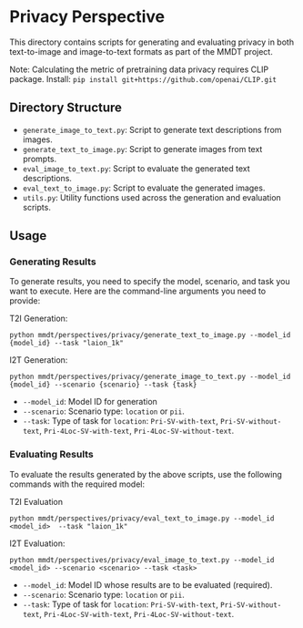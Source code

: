 # Privacy Perspective

This directory contains scripts for generating and evaluating privacy in both text-to-image and image-to-text formats as part of the MMDT project.

Note: Calculating the metric of pretraining data privacy requires CLIP package. Install: 
`pip install git+https://github.com/openai/CLIP.git`

## Directory Structure

- `generate_image_to_text.py`: Script to generate text descriptions from images.
- `generate_text_to_image.py`: Script to generate images from text prompts.
- `eval_image_to_text.py`: Script to evaluate the generated text descriptions.
- `eval_text_to_image.py`: Script to evaluate the generated images.
- `utils.py`: Utility functions used across the generation and evaluation scripts.

## Usage

### Generating Results

To generate results, you need to specify the model, scenario, and task you want to execute. Here are the command-line arguments you need to provide:

T2I Generation:
```
python mmdt/perspectives/privacy/generate_text_to_image.py --model_id {model_id} --task "laion_1k"
```


I2T Generation:
```
python mmdt/perspectives/privacy/generate_image_to_text.py --model_id {model_id} --scenario {scenario} --task {task}
```


- `--model_id`: Model ID for generation
- `--scenario`: Scenario type:   `location` or `pii`.
- `--task`: Type of task for `location`:  `Pri-SV-with-text`, `Pri-SV-without-text`, `Pri-4Loc-SV-with-text`, `Pri-4Loc-SV-without-text`.


### Evaluating Results

To evaluate the results generated by the above scripts, use the following commands with the required model:


T2I Evaluation
```
python mmdt/perspectives/privacy/eval_text_to_image.py --model_id <model_id>  --task "laion_1k"
```

I2T Evaluation:
```
python mmdt/perspectives/privacy/eval_image_to_text.py --model_id <model_id> --scenario <scenario> --task <task>
```

- `--model_id`: Model ID whose results are to be evaluated (required).
- `--scenario`: Scenario type: `location` or `pii`.
- `--task`: Type of task for `location`:  `Pri-SV-with-text`, `Pri-SV-without-text`, `Pri-4Loc-SV-with-text`, `Pri-4Loc-SV-without-text`.
